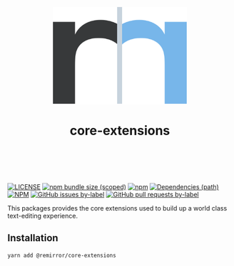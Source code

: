 <div align="center">
	<br />
	<div>
		<img width="300" src="../../support/assets/logo-icon.svg" alt="remirror" />
    <h1 align="center">core-extensions</h1>
	</div>
    <br />
    <br />
    <br />
    <br />
</div>

[![LICENSE](https://img.shields.io/npm/l/remirror.svg?style=for-the-badge)](https://github.com/ifiokjr/remirror/blob/master/LICENSE) [![npm bundle size (scoped)](https://img.shields.io/bundlephobia/minzip/@remirror/core-extensions.svg?style=for-the-badge)](https://bundlephobia.com/result?p=@remirror/core-extensions) [![npm](https://img.shields.io/npm/dm/@remirror/core-extensions.svg?style=for-the-badge&logo=npm)](https://www.npmjs.com/package/@remirror/core-extensions) [![Dependencies (path)](https://img.shields.io/david/ifiokjr/remirror.svg?logo=npm&path=@remirror%2Fcore-extensions&style=for-the-badge)](https://github.com/ifiokjr/remirror/blob/master/@remirror/core-extensions/package.json) [![NPM](https://img.shields.io/npm/l/@remirror/core-extensions.svg?style=for-the-badge)](https://github.com/ifiokjr/remirror/blob/master/LICENSE) [![GitHub issues by-label](https://img.shields.io/github/issues/ifiokjr/remirror/@remirror/core-extensions.svg?label=Open%20Issues&logo=github&style=for-the-badge)](https://github.com/ifiokjr/remirror/issues?utf8=%E2%9C%93&q=is%3Aissue+is%3Aopen+sort%3Aupdated-desc+label%3A%40remirror%2Fcore-extensions) [![GitHub pull requests by-label](https://img.shields.io/github/issues-pr/ifiokjr/remirror/@remirror/core-extensions.svg?label=Open%20Pull%20Requests&logo=github&style=for-the-badge)](https://github.com/ifiokjr/remirror/pulls?utf8=%E2%9C%93&q=is%3Apr+is%3Aopen+sort%3Aupdated-desc+label%3A%40remirror%2Fcore-extensions)

This packages provides the core extensions used to build up a world class text-editing experience.

## Installation

```bash
yarn add @remirror/core-extensions
```
